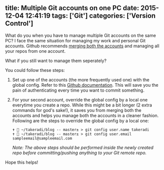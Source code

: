 title: Multiple Git accounts on one PC
date: 2015-12-04 12:41:19
tags: ['Git']
categories: ['Version Control']
---

What do you when you have to manage multiple Git accounts on the same PC? I face the same situation for managing my work and personal Git accounts. Github recommends [merging both the accounts](https://help.github.com/articles/merging-multiple-user-accounts/) and managing all your repos from one account.

What if you still want to manage them seperately?
<!--more-->
You could follow these steps:

1. Set up one of the accounts (the more frequently used one) with the global config. Refer to this [Github documentation](https://help.github.com/articles/set-up-git/). This will save you the pain of authenticating every time you want to commit something.

2. For your second account, override the global config by a local one everytime you create a repo. While this might be a bit longer (2 extra commands for god's sake!), it saves you from merging both the accounts and helps you manage both the accounts in a cleaner fashion. Following are the steps to override the global config by a local one:

    ```
    ✝  ~/takeradi/blog -- master± > git config user.name takeradi
    ✝  ~/takeradi/blog -- master± > git config user.email sampleemail@sampleemail.com
    ```
    _Note: The above steps should be performed inside the newly created repo before committing/pushing anything to your Git remote repo._

Hope this helps!
